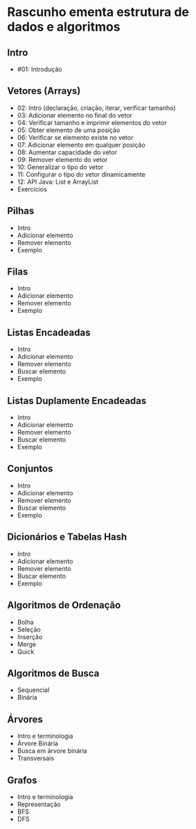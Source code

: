 # Rascunho ementa estrutura de dados e algoritmos

## Intro
* #01: Introdução

## Vetores (Arrays)
* 02: Intro (declaração, criação, iterar, verificar tamanho)
* 03: Adicionar elemento no final do vetor
* 04: Verificar tamanho e imprimir elementos do vetor
* 05: Obter elemento de uma posição
* 06: Verificar se elemento existe no vetor
* 07: Adicionar elemento em qualquer posição
* 08: Aumentar capacidade do vetor
* 09: Remover elemento do vetor
* 10: Generalizar o tipo do vetor
* 11: Configurar o tipo do vetor dinamicamente
* 12: API Java: List e ArrayList
* Exercícios

## Pilhas
* Intro
* Adicionar elemento
* Remover elemento
* Exemplo

## Filas
* Intro
* Adicionar elemento
* Remover elemento
* Exemplo

## Listas Encadeadas
* Intro
* Adicionar elemento
* Remover elemento
* Buscar elemento
* Exemplo

## Listas Duplamente Encadeadas
* Intro
* Adicionar elemento
* Remover elemento
* Buscar elemento
* Exemplo

## Conjuntos
* Intro
* Adicionar elemento
* Remover elemento
* Buscar elemento
* Exemplo

## Dicionários e Tabelas Hash
* Intro
* Adicionar elemento
* Remover elemento
* Buscar elemento
* Exemplo

## Algoritmos de Ordenação
* Bolha
* Seleção
* Inserção
* Merge
* Quick

## Algoritmos de Busca
* Sequencial
* Binária

## Árvores
* Intro e terminologia
* Árvore Binária
* Busca em árvore binária
* Transversais

## Grafos
* Intro e terminologia
* Representação
* BFS
* DFS
